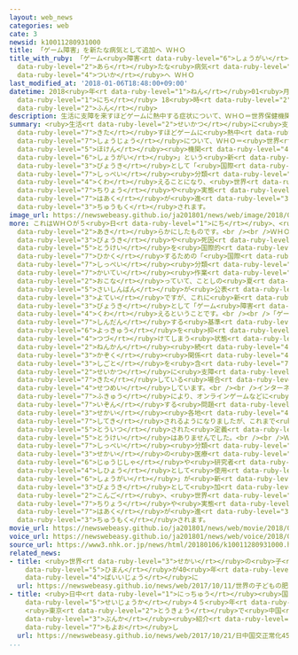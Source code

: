 ```yaml
---
layout: web_news
categories: web
cate: 3
newsid: k10011280931000
title: 「ゲーム障害」を新たな病気として追加へ ＷＨＯ
title_with_ruby: 「ゲーム<ruby>障害<rt data-ruby-level="6">しょうがい</rt></ruby>」を<ruby>新<rt
  data-ruby-level="2">あら</rt></ruby>たな<ruby>病気<rt data-ruby-level="3">びょうき</rt></ruby>として<ruby>追加<rt
  data-ruby-level="4">ついか</rt></ruby>へ ＷＨＯ
last_modified_at: '2018-01-06T18:48:00+09:00'
datetime: 2018<ruby>年<rt data-ruby-level="1">ねん</rt></ruby>01<ruby>月<rt data-ruby-level="1">がつ</rt></ruby>06<ruby>日<rt
  data-ruby-level="1">にち</rt></ruby> 18<ruby>時<rt data-ruby-level="2">じ</rt></ruby>48<ruby>分<rt
  data-ruby-level="2">ふん</rt></ruby>
description: 生活に支障を来すほどゲームに熱中する症状について、ＷＨＯ＝世界保健機関は「ゲーム障害」という新たな病気として「国際疾病分類」に加えることになり、世界で治療や実態の把握が進むか注目されます。
summary: <ruby>生活<rt data-ruby-level="2">せいかつ</rt></ruby>に<ruby>支障<rt data-ruby-level="6">ししょう</rt></ruby>を<ruby>来<rt
  data-ruby-level="7">きた</rt></ruby>すほどゲームに<ruby>熱中<rt data-ruby-level="4">ねっちゅう</rt></ruby>する<ruby>症状<rt
  data-ruby-level="7">しょうじょう</rt></ruby>について、ＷＨＯ＝<ruby>世界<rt data-ruby-level="3">せかい</rt></ruby><ruby>保健<rt
  data-ruby-level="5">ほけん</rt></ruby><ruby>機関<rt data-ruby-level="4">きかん</rt></ruby>は「ゲーム<ruby>障害<rt
  data-ruby-level="6">しょうがい</rt></ruby>」という<ruby>新<rt data-ruby-level="2">あら</rt></ruby>たな<ruby>病気<rt
  data-ruby-level="3">びょうき</rt></ruby>として「<ruby>国際<rt data-ruby-level="5">こくさい</rt></ruby><ruby>疾病<rt
  data-ruby-level="7">しっぺい</rt></ruby><ruby>分類<rt data-ruby-level="4">ぶんるい</rt></ruby>」に<ruby>加<rt
  data-ruby-level="4">くわ</rt></ruby>えることになり、<ruby>世界<rt data-ruby-level="3">せかい</rt></ruby>で<ruby>治療<rt
  data-ruby-level="7">ちりょう</rt></ruby>や<ruby>実態<rt data-ruby-level="5">じったい</rt></ruby>の<ruby>把握<rt
  data-ruby-level="7">はあく</rt></ruby>が<ruby>進<rt data-ruby-level="3">すす</rt></ruby>むか<ruby>注目<rt
  data-ruby-level="3">ちゅうもく</rt></ruby>されます。
image_url: https://newswebeasy.github.io/ja201801/news/web/image/2018/01/06/K10011280931_1801061857_1801061858_01_02.jpg
more: これはＷＨＯが５<ruby>日<rt data-ruby-level="1">にち</rt></ruby>、<ruby>本部<rt data-ruby-level="3">ほんぶ</rt></ruby>のあるスイスのジュネーブで<ruby>明<rt
  data-ruby-level="2">あき</rt></ruby>らかにしたものです。<br /><br />ＷＨＯは<ruby>現在<rt data-ruby-level="5">げんざい</rt></ruby>、<ruby>病気<rt
  data-ruby-level="3">びょうき</rt></ruby>や<ruby>死因<rt data-ruby-level="5">しいん</rt></ruby>などの<ruby>統計<rt
  data-ruby-level="5">とうけい</rt></ruby>を<ruby>国際的<rt data-ruby-level="5">こくさいてき</rt></ruby>に<ruby>比較<rt
  data-ruby-level="7">ひかく</rt></ruby>するための「<ruby>国際<rt data-ruby-level="5">こくさい</rt></ruby><ruby>疾病<rt
  data-ruby-level="7">しっぺい</rt></ruby><ruby>分類<rt data-ruby-level="4">ぶんるい</rt></ruby>」の<ruby>改訂<rt
  data-ruby-level="7">かいてい</rt></ruby><ruby>作業<rt data-ruby-level="3">さぎょう</rt></ruby>を<ruby>行<rt
  data-ruby-level="2">おこな</rt></ruby>っていて、ことしの<ruby>夏<rt data-ruby-level="2">なつ</rt></ruby>ごろに<ruby>最新版<rt
  data-ruby-level="5">さいしんばん</rt></ruby>が<ruby>公表<rt data-ruby-level="3">こうひょう</rt></ruby>される<ruby>予定<rt
  data-ruby-level="3">よてい</rt></ruby>ですが、これに<ruby>新<rt data-ruby-level="2">あら</rt></ruby>たな<ruby>病気<rt
  data-ruby-level="3">びょうき</rt></ruby>として「ゲーム<ruby>障害<rt data-ruby-level="6">しょうがい</rt></ruby>」を<ruby>加<rt
  data-ruby-level="4">くわ</rt></ruby>えるということです。<br /><br />「ゲーム<ruby>障害<rt data-ruby-level="6">しょうがい</rt></ruby>」と<ruby>診断<rt
  data-ruby-level="7">しんだん</rt></ruby>する<ruby>基準<rt data-ruby-level="5">きじゅん</rt></ruby>として、ＷＨＯは、ゲームをしたい<ruby>欲求<rt
  data-ruby-level="6">よっきゅう</rt></ruby>を<ruby>抑<rt data-ruby-level="7">おさ</rt></ruby>えられずにゲームを<ruby>続<rt
  data-ruby-level="4">つづ</rt></ruby>けてしまう<ruby>状態<rt data-ruby-level="5">じょうたい</rt></ruby>が１<ruby>年間<rt
  data-ruby-level="2">ねんかん</rt></ruby><ruby>続<rt data-ruby-level="4">つづ</rt></ruby>き、<ruby>家族<rt
  data-ruby-level="3">かぞく</rt></ruby><ruby>関係<rt data-ruby-level="4">かんけい</rt></ruby>や<ruby>仕事<rt
  data-ruby-level="3">しごと</rt></ruby>を<ruby>含<rt data-ruby-level="7">ふく</rt></ruby>めて<ruby>生活<rt
  data-ruby-level="2">せいかつ</rt></ruby>に<ruby>支障<rt data-ruby-level="6">ししょう</rt></ruby>を<ruby>来<rt
  data-ruby-level="7">きた</rt></ruby>している<ruby>場合<rt data-ruby-level="2">ばあい</rt></ruby>と<ruby>説明<rt
  data-ruby-level="4">せつめい</rt></ruby>しています。<br /><br />インターネットやスマートフォンの<ruby>普及<rt
  data-ruby-level="7">ふきゅう</rt></ruby>により、オンラインゲームなどに<ruby>過度<rt data-ruby-level="5">かど</rt></ruby>に<ruby>依存<rt
  data-ruby-level="7">いぞん</rt></ruby>する<ruby>問題<rt data-ruby-level="3">もんだい</rt></ruby>が<ruby>世界<rt
  data-ruby-level="3">せかい</rt></ruby><ruby>各地<rt data-ruby-level="4">かくち</rt></ruby>で<ruby>指摘<rt
  data-ruby-level="7">してき</rt></ruby>されるようになりましたが、これまで<ruby>国際的<rt data-ruby-level="5">こくさいてき</rt></ruby>に<ruby>統一<rt
  data-ruby-level="5">とういつ</rt></ruby>された<ruby>定義<rt data-ruby-level="5">ていぎ</rt></ruby>や<ruby>統計<rt
  data-ruby-level="5">とうけい</rt></ruby>はありませんでした。<br /><br />ＷＨＯの「<ruby>国際<rt data-ruby-level="5">こくさい</rt></ruby><ruby>疾病<rt
  data-ruby-level="7">しっぺい</rt></ruby><ruby>分類<rt data-ruby-level="4">ぶんるい</rt></ruby>」は、<ruby>世界<rt
  data-ruby-level="3">せかい</rt></ruby>の<ruby>医療<rt data-ruby-level="7">いりょう</rt></ruby><ruby>従事者<rt
  data-ruby-level="6">じゅうじしゃ</rt></ruby>や<ruby>研究者<rt data-ruby-level="3">けんきゅうしゃ</rt></ruby>が<ruby>指標<rt
  data-ruby-level="4">しひょう</rt></ruby>として<ruby>使用<rt data-ruby-level="3">しよう</rt></ruby>していて、これに「ゲーム<ruby>障害<rt
  data-ruby-level="6">しょうがい</rt></ruby>」が<ruby>新<rt data-ruby-level="2">あら</rt></ruby>たな<ruby>病気<rt
  data-ruby-level="3">びょうき</rt></ruby>として<ruby>加<rt data-ruby-level="4">くわ</rt></ruby>えられることで、<ruby>今後<rt
  data-ruby-level="2">こんご</rt></ruby>、<ruby>世界<rt data-ruby-level="3">せかい</rt></ruby>で<ruby>治療<rt
  data-ruby-level="7">ちりょう</rt></ruby>や<ruby>実態<rt data-ruby-level="5">じったい</rt></ruby>の<ruby>把握<rt
  data-ruby-level="7">はあく</rt></ruby>が<ruby>進<rt data-ruby-level="3">すす</rt></ruby>むか<ruby>注目<rt
  data-ruby-level="3">ちゅうもく</rt></ruby>されます。
movie_url: https://newswebeasy.github.io/ja201801/news/web/movie/2018/01/06/k10011280931_201801061925_201801061947.mp4
voice_url: https://newswebeasy.github.io/ja201801/news/web/voice/2018/01/06/k10011280931_201801061925_201801061947.mp3
source_url: https://www3.nhk.or.jp/news/html/20180106/k10011280931000.html
related_news:
- title: <ruby>世界<rt data-ruby-level="3">せかい</rt></ruby>の<ruby>子<rt data-ruby-level="1">こ</rt></ruby>どもの<ruby>肥満<rt
    data-ruby-level="5">ひまん</rt></ruby>が40<ruby>年<rt data-ruby-level="1">ねん</rt></ruby>で10<ruby>倍以上<rt
    data-ruby-level="4">ばいいじょう</rt></ruby>に
  url: https://newswebeasy.github.io/news/web/2017/10/11/世界の子どもの肥満が40年で10倍以上に
- title: <ruby>日中<rt data-ruby-level="1">にっちゅう</rt></ruby><ruby>国交<rt data-ruby-level="2">こっこう</rt></ruby><ruby>正常化<rt
    data-ruby-level="5">せいじょうか</rt></ruby>４５<ruby>年<rt data-ruby-level="1">ねん</rt></ruby>
    <ruby>東京<rt data-ruby-level="2">とうきょう</rt></ruby>で<ruby>中国<rt data-ruby-level="2">ちゅうごく</rt></ruby><ruby>文化<rt
    data-ruby-level="3">ぶんか</rt></ruby><ruby>紹介<rt data-ruby-level="7">しょうかい</rt></ruby>の<ruby>催<rt
    data-ruby-level="7">もよお</rt></ruby>し
  url: https://newswebeasy.github.io/news/web/2017/10/21/日中国交正常化45年-東京で中国文化紹介の催し
...
```

